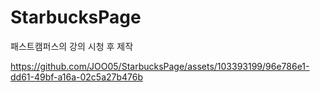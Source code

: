 # StarbucksPage

패스트캠퍼스의 강의 시청 후 제작

https://github.com/JOO05/StarbucksPage/assets/103393199/96e786e1-dd61-49bf-a16a-02c5a27b476b
